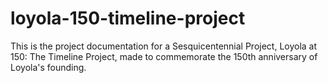# loyola-150-timeline-project
This is the project documentation for a Sesquicentennial Project, Loyola at 150: The Timeline Project, made to commemorate the 150th anniversary of Loyola's founding.
